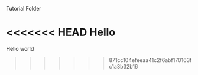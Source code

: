 Tutorial Folder

<<<<<<< HEAD
Hello
=======
Hello world
>>>>>>> 871cc104efeeaa41c2f6abf170163fc1a3b32b16
